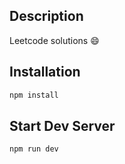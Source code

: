 ## Description

Leetcode solutions :smile:

## Installation

```bash
npm install
```

## Start Dev Server

```bash
npm run dev
```

